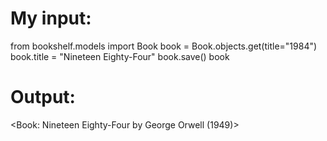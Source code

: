 # My input:

from bookshelf.models import Book
book = Book.objects.get(title="1984")
book.title = "Nineteen Eighty-Four"
book.save()
book

# Output:

<Book: Nineteen Eighty-Four by George Orwell (1949)>